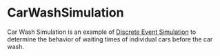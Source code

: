 # CarWashSimulation
Car Wash Simulation is an example of [Discrete Event Simulation](https://en.wikipedia.org/wiki/Discrete_event_simulation) to determine the behavior of waiting times of individual cars before the car wash.

